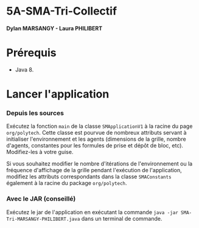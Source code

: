 # 5A-SMA-Tri-Collectif
#### Dylan MARSANGY - Laura PHILIBERT

# Prérequis
- Java 8.

# Lancer l'application
### Depuis les sources
Exécutez la fonction `main` de la classe `SMApplicationV1` à la racine du page `org/polytech`.
Cette classe est pourvue de nombreux attributs servant à initialiser l'environnement et les agents (dimensions de la grille, nombre d'agents, constantes pour les formules de prise et dépôt de bloc, etc).
Modifiez-les à votre guise.

Si vous souhaitez modifier le nombre d'itérations de l'environnement ou la fréquence d'affichage de la grille pendant l'exécution de l'application, modifiez les attributs correspondants dans la classe `SMAConstants` également à la racine du package `org/polytech`.

### Avec le JAR (conseillé)
Exécutez le jar de l'application en exécutant la commande `java -jar SMA-Tri-MARSANGY-PHILIBERT.java` dans un terminal de commande.

